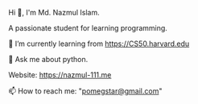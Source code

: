 Hi 👋, I'm Md. Nazmul Islam.

A passionate student for learning programming.

🌱 I’m currently learning from https://CS50.harvard.edu

💬 Ask me about python.

Website: https://nazmul-111.me

📫 How to reach me: "pomegstar@gmail.com"


